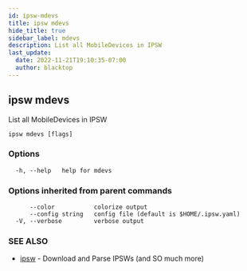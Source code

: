 ```yaml
---
id: ipsw-mdevs
title: ipsw mdevs
hide_title: true
sidebar_label: mdevs
description: List all MobileDevices in IPSW
last_update:
  date: 2022-11-21T19:10:35-07:00
  author: blacktop
---
```

## ipsw mdevs

List all MobileDevices in IPSW

```
ipsw mdevs [flags]
```

### Options

```
  -h, --help   help for mdevs
```

### Options inherited from parent commands

```
      --color           colorize output
      --config string   config file (default is $HOME/.ipsw.yaml)
  -V, --verbose         verbose output
```

### SEE ALSO

* [ipsw](/docs/cli/mdevs/ipsw)	 - Download and Parse IPSWs (and SO much more)

